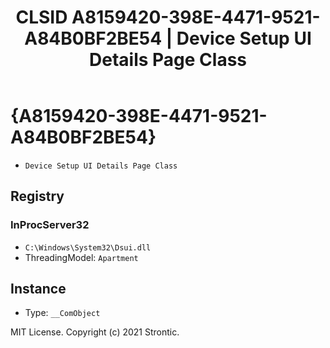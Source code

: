 ﻿---
title: "CLSID A8159420-398E-4471-9521-A84B0BF2BE54 | Device Setup UI Details Page Class"
excerpt: What is COM-Object CLSID A8159420-398E-4471-9521-A84B0BF2BE54?
---

# {A8159420-398E-4471-9521-A84B0BF2BE54}

* `Device Setup UI Details Page Class`

## Registry


### InProcServer32

* `C:\Windows\System32\Dsui.dll`
* ThreadingModel: `Apartment`

## Instance

* Type: `__ComObject`

MIT License. Copyright (c) 2021 Strontic.


